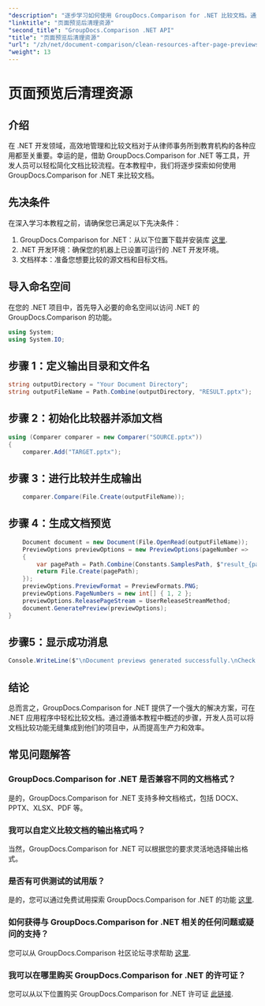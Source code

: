 ```yaml
---
"description": "逐步学习如何使用 GroupDocs.Comparison for .NET 比较文档。通过高效的文档管理增强您的 .NET 应用程序。"
"linktitle": "页面预览后清理资源"
"second_title": "GroupDocs.Comparison .NET API"
"title": "页面预览后清理资源"
"url": "/zh/net/document-comparison/clean-resources-after-page-previews/"
"weight": 13
---
```


# 页面预览后清理资源

## 介绍
在 .NET 开发领域，高效地管理和比较文档对于从律师事务所到教育机构的各种应用都至关重要。幸运的是，借助 GroupDocs.Comparison for .NET 等工具，开发人员可以轻松简化文档比较流程。在本教程中，我们将逐步探索如何使用 GroupDocs.Comparison for .NET 来比较文档。
## 先决条件
在深入学习本教程之前，请确保您已满足以下先决条件：
1. GroupDocs.Comparison for .NET：从以下位置下载并安装库 [这里](https://releases。groupdocs.com/comparison/net/).
2. .NET 开发环境：确保您的机器上已设置可运行的 .NET 开发环境。
3. 文档样本：准备您想要比较的源文档和目标文档。

## 导入命名空间
在您的 .NET 项目中，首先导入必要的命名空间以访问 .NET 的 GroupDocs.Comparison 的功能。

```csharp
using System;
using System.IO;
```

## 步骤 1：定义输出目录和文件名
```csharp
string outputDirectory = "Your Document Directory";
string outputFileName = Path.Combine(outputDirectory, "RESULT.pptx");
```
## 步骤 2：初始化比较器并添加文档
```csharp
using (Comparer comparer = new Comparer("SOURCE.pptx"))
{
    comparer.Add("TARGET.pptx");
```
## 步骤 3：进行比较并生成输出
```csharp
    comparer.Compare(File.Create(outputFileName));
```
## 步骤 4：生成文档预览
```csharp
    Document document = new Document(File.OpenRead(outputFileName));
    PreviewOptions previewOptions = new PreviewOptions(pageNumber =>
    {
        var pagePath = Path.Combine(Constants.SamplesPath, $"result_{pageNumber}.png");
        return File.Create(pagePath);
    });
    previewOptions.PreviewFormat = PreviewFormats.PNG;
    previewOptions.PageNumbers = new int[] { 1, 2 };
    previewOptions.ReleasePageStream = UserReleaseStreamMethod;
    document.GeneratePreview(previewOptions);
}
```
## 步骤5：显示成功消息
```csharp
Console.WriteLine($"\nDocument previews generated successfully.\nCheck output in {outputDirectory}.");
```

## 结论
总而言之，GroupDocs.Comparison for .NET 提供了一个强大的解决方案，可在 .NET 应用程序中轻松比较文档。通过遵循本教程中概述的步骤，开发人员可以将文档比较功能无缝集成到他们的项目中，从而提高生产力和效率。
## 常见问题解答
### GroupDocs.Comparison for .NET 是否兼容不同的文档格式？
是的，GroupDocs.Comparison for .NET 支持多种文档格式，包括 DOCX、PPTX、XLSX、PDF 等。
### 我可以自定义比较文档的输出格式吗？
当然，GroupDocs.Comparison for .NET 可以根据您的要求灵活地选择输出格式。
### 是否有可供测试的试用版？
是的，您可以通过免费试用探索 GroupDocs.Comparison for .NET 的功能 [这里](https://releases。groupdocs.com/).
### 如何获得与 GroupDocs.Comparison for .NET 相关的任何问题或疑问的支持？
您可以从 GroupDocs.Comparison 社区论坛寻求帮助 [这里](https://forum。groupdocs.com/c/comparison/12).
### 我可以在哪里购买 GroupDocs.Comparison for .NET 的许可证？
您可以从以下位置购买 GroupDocs.Comparison for .NET 许可证 [此链接](https://purchase。groupdocs.com/buy).